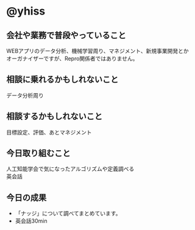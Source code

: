# @yhiss

## 会社や業務で普段やっていること
WEBアプリのデータ分析、機械学習周り、マネジメント、新規事業開発とか  
オーガナイザーですが、Repro関係者ではありません。  

## 相談に乗れるかもしれないこと
データ分析周り

## 相談するかもしれないこと
目標設定、評価、あとマネジメント

## 今日取り組むこと
人工知能学会で気になったアルゴリズムや定義調べる  
英会話

## 今日の成果
- 「ナッジ」について調べてまとめています。  
- 英会話30min

